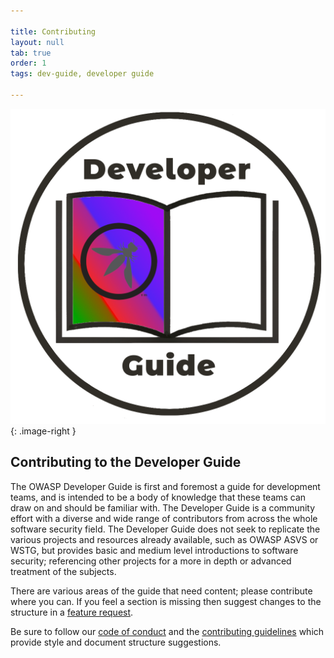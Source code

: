 ```yaml
---

title: Contributing
layout: null
tab: true
order: 1
tags: dev-guide, developer guide

---
```


<style type="text/css">
.image-right {
  display: block;
  margin-left: auto;
  margin-right: auto;
  float: right;
  height: 180px;
}
</style>

![developer guide logo](assets/images/dg_logo_bbd.png){: .image-right }

## Contributing to the Developer Guide

The OWASP Developer Guide is first and foremost a guide for development teams,
and is intended to be a body of knowledge that these teams can draw on and should be familiar with.
The Developer Guide is a community effort with a diverse and wide range of contributors
from across the whole software security field.
The Developer Guide does not seek to replicate the various projects and resources already available,
such as OWASP ASVS or WSTG, but provides basic and medium level introductions to software security;
referencing other projects for a more in depth or advanced treatment of the subjects.

There are various areas of the guide that need content; please contribute where you can.
If you feel a section is missing then suggest changes to the structure in a [feature request][feature].

Be sure to follow our [code of conduct][conduct] and the [contributing guidelines][contribute]
which provide style and document structure suggestions.

[conduct]: https://github.com/OWASP/www-project-developer-guide/blob/main/code_of_conduct.md
[contribute]: https://github.com/OWASP/www-project-developer-guide/blob/main/contributing.md
[feature]: https://github.com/OWASP/www-project-developer-guide/issues/new/choose
